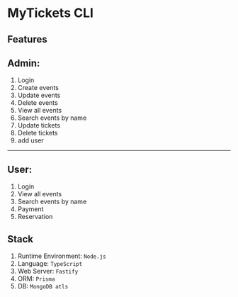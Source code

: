 # MyTickets CLI

## Features
Admin:
-------
1. Login
2. Create events
3. Update events
4. Delete events
5. View all events
6. Search events by name
7. Update tickets
8. Delete tickets
9. add user
---------------------------------
User:
------

1. Login
2.  View all events
3. Search events by name
4. Payment
5. Reservation



## Stack
1. Runtime Environment: `Node.js`
2. Language: `TypeScript`
3. Web Server: `Fastify`
4. ORM: `Prisma`
5. DB: `MongoDB atls`




